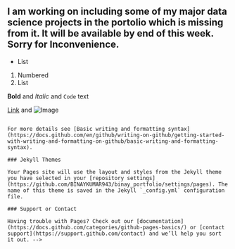 
## I am working on including some of my major data science projects in the portolio which is missing from it. It will be available by end of this week. Sorry for Inconvenience. 
<!-- 
[Project 1: Classification of Loan using 4 differerent classification models](https://github.com/BINAYKUMAR943/Machine-Learning-with-python)

1. Applying four different classifiers- K Nearest Neigbours (KNN), Decisison Trees, Support Vector Machines, Logistic Regression- to classify loan data. 
2. Data are downloaded from this [link](https://s3-api.us-geo.objectstorage.softlayer.net/cf-courses-data/CognitiveClass/ML0101ENv3/labs/loan_train.csv)

[Project 2: Price prediction of house](https://github.com/BINAYKUMAR943/Data-Science)

1. Prediction of price of Houses in Kings County, USA
2. Data are downloaded from this [link](https://s3-api.us-geo.objectstorage.softlayer.net/cf-courses-data/CognitiveClass/DA0101EN/coursera/project/kc_house_data_NaN.csv)
3. Using Linear regression model

[Project 3: Water Portability Classification](https://github.com/BINAYKUMAR943/WaterPotabilityClassification)

1. Binay classification problem. Water is classified into potable and non-potable
2. Using Random forest classifier


<!-- ## Binay Kumar

You can use the [editor on GitHub](https://github.com/BINAYKUMAR943/binay_portfolio/edit/main/README.md) to maintain and preview the content for your website in Markdown files.

Whenever you commit to this repository, GitHub Pages will run [Jekyll](https://jekyllrb.com/) to rebuild the pages in your site, from the content in your Markdown files.

### Markdown

Markdown is a lightweight and easy-to-use syntax for styling your writing. It includes conventions for

```markdown
Syntax highlighted code block

# Header 1
## Header 2
### Header 3

- Bulleted -->
- List

1. Numbered
2. List

**Bold** and _Italic_ and `Code` text

[Link](url) and ![Image](src)
```

For more details see [Basic writing and formatting syntax](https://docs.github.com/en/github/writing-on-github/getting-started-with-writing-and-formatting-on-github/basic-writing-and-formatting-syntax).

### Jekyll Themes

Your Pages site will use the layout and styles from the Jekyll theme you have selected in your [repository settings](https://github.com/BINAYKUMAR943/binay_portfolio/settings/pages). The name of this theme is saved in the Jekyll `_config.yml` configuration file.

### Support or Contact

Having trouble with Pages? Check out our [documentation](https://docs.github.com/categories/github-pages-basics/) or [contact support](https://support.github.com/contact) and we’ll help you sort it out. -->
